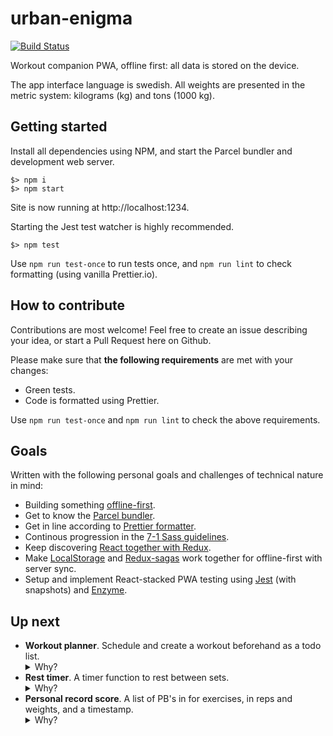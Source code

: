 # urban-enigma

[![Build Status](https://travis-ci.org/madr/urban-enigma.svg?branch=master)](https://travis-ci.org/madr/urban-enigma)

Workout companion PWA, offline first: all data is stored on the
device.

The app interface language is swedish. All weights are presented in
the metric system: kilograms (kg) and tons (1000 kg).

## Getting started

Install all dependencies using NPM, and start the Parcel bundler and
development web server.

    $> npm i
    $> npm start

Site is now running at http://localhost:1234.

Starting the Jest test watcher is highly recommended.

    $> npm test

Use `npm run test-once` to run tests once, and `npm run lint`
to check formatting (using vanilla Prettier.io).

## How to contribute

Contributions are most welcome! Feel free to create an issue 
describing your idea, or start a Pull Request here on Github.

Please make sure that **the following requirements** are met
with your changes:

 * Green tests.
 * Code is formatted using Prettier.

Use `npm run test-once` and `npm run lint` to check the above
requirements.

## Goals

Written with the following personal goals and challenges of 
technical nature in mind:

- Building something [offline-first][1].
- Get to know the [Parcel bundler][2].
- Get in line according to [Prettier formatter][3].
- Continous progression in the [7-1 Sass guidelines][4].
- Keep discovering [React together with Redux][5].
- Make [LocalStorage][6] and [Redux-sagas][7] work together for
  offline-first with server sync.
- Setup and implement React-stacked PWA testing using [Jest][8]
  (with snapshots) and [Enzyme][9].
  
## Up next

- **Workout planner**. Schedule and create a workout beforehand as a todo list. 
  <details>
    <summary>Why?</summary>
    To decrease the app screen time during workout. Fewer presses and typing between sets.
  </details>
- **Rest timer**. A timer function to rest between sets. 
  <details>
    <summary>Why?</summary>
    By adding a timer to the app, there is no need to switch app or split-screen between the phone clock app.
  </details>
- **Personal record score**. A list of PB's in for exercises, in reps and weights, and a timestamp.
  <details>
    <summary>Why?</summary>
    To add some gamification, and to show strength progress over time.
  </details>

[1]: http://offlinefirst.org/
[2]: https://parceljs.org/
[3]: https://prettier.io/
[4]: https://sass-guidelin.es/
[5]: https://redux.js.org/basics/usage-with-react
[6]: https://developer.mozilla.org/en-US/docs/Web/API/Window/localStorage
[7]: https://redux-saga.js.org/
[8]: https://jestjs.io
[9]: https://airbnb.io/enzyme/
